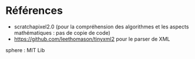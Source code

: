 # Références

- scratchapixel2.0 (pour la compréhension des algorithmes et les aspects mathématiques : pas de copie de code)
- <https://github.com/leethomason/tinyxml2> pour le parser de XML

sphere : MIT Lib